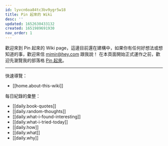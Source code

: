 ```yaml
---
id: lyvcn6oa84tc3bv9ygr5w18
title: Pin 起來的 Wiki
desc: ''
updated: 1652630433132
created: 1651989691930
nav_order: 1
---
```


歡迎來到 Pin 起來的 Wiki page，這邊目前還在建構中，如果你有任何好想法或想知道的事，歡迎來信 mimir@hey.com 跟我說！
在本頁面開始正式運作之前，歡迎先瀏覽我的部落格 [Pin 起來](https://pinchlime.com)。

---

快速導覽：
- [[home.about-this-wiki]]

每日紀錄的彙整：
- [[daily.book-quotes]]
- [[daily.random-thoughts]]
- [[daily.what-i-found-interesting]]
- [[daily.what-i-tried-today]]
- [[daily.how]]
- [[daily.what]]
- [[daily.why]]